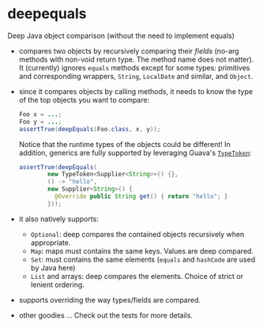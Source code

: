 # deepequals
Deep Java object comparison (without the need to implement equals)

* compares two objects by recursively comparing their *fields* (no-arg methods with non-void return type. The method name does not matter). It (currently) ignores `equals` methods except for some types: primitives and corresponding wrappers, `String`, `LocalDate` and similar, and `Object`.  

* since it compares objects by calling methods, it needs to know the type of the top objects you want to compare:
  
  ```java
  Foo x = ...;
  Foo y = ...;
  assertTrue(deepEquals(Foo.class, x, y));
  ```
  
  Notice that the runtime types of the objects could be different! In addition, generics are fully supported by leveraging Guava's [`TypeToken`](http://docs.guava-libraries.googlecode.com/git/javadoc/com/google/common/reflect/TypeToken.html):
  
  ```java
  assertTrue(deepEquals(
          new TypeToken<Supplier<String>>() {},
          () -> "hello",
          new Supplier<String>() {
            @Override public String get() { return "hello"; }
          }));
  ```

* it also natively supports:
  * `Optional`: deep compares the contained objects recursively when appropriate.
  * `Map`: maps must contains the same keys. Values are deep compared.
  * `Set`: must contains the same elements (`equals` and `hashCode` are used by Java here)
  * `List` and arrays: deep compares the elements. Choice of strict or lenient ordering.
  
* supports overriding the way types/fields are compared.
* other goodies ... Check out the tests for more details.
